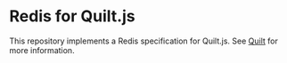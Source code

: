 # Redis for Quilt.js

This repository implements a Redis specification for Quilt.js.  See
[Quilt](http://quilt.io) for more information.
